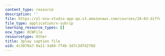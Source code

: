 ```yaml
---
content_type: resource
description: ''
file: https://ol-ocw-studio-app-qa.s3.amazonaws.com/courses/18-03-differential-equations-spring-2010/4c3070a79a113a047f4b3d7c3dfd278d_te6Mplq3DCU.srt
file_type: application/x-subrip
learning_resource_types: []
ocw_type: OCWFile
resourcetype: Other
title: 3play caption file
uid: 4c3070a7-9a11-3a04-7f4b-3d7c3dfd278d
---
```

